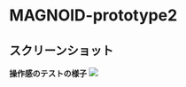 # MAGNOID-prototype2
## スクリーンショット

 **操作感のテストの様子**
![](https://user-images.githubusercontent.com/60394438/104730484-7c210780-577d-11eb-89cf-62f2f435d95d.png)

